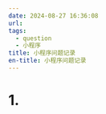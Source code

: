 ```yaml
---
date: 2024-08-27 16:36:08
url: 
tags: 
  - question
  - 小程序
title: 小程序问题记录
en-title: 小程序问题记录
---
```


# 1. 

